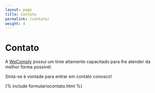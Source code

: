 ```yaml
---
layout: page
title: Contato
permalink: /contato/
weight: 4
---
```


# **Contato**

A <a href="{{ baseurl }}/">WeComply</a> possui um time altamente capacitado para lhe atender da melhor forma possível.

Sinta-se à vontade para entrar em contato conosco!

{% include formulariocontato.html %}